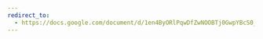 ```yaml
---
redirect_to:
  - https://docs.google.com/document/d/1en4ByORlPqwDfZwNOOBTj0GwpYBcS0_2peqreTOvwDU/edit
---
```

